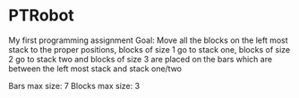 # PTRobot
My first programming assignment
Goal: Move all the blocks on the left most stack to the proper positions, blocks of size 1 go to stack one, blocks of size 2 go to stack two and blocks of size 3 are placed on the bars which are between the left most stack and stack one/two

Bars max size: 7
Blocks max size: 3
